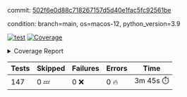 commit: [502f6e0d88c718267157d5d40e1fac5fc92561be](https://github.com/rcmdnk/homebrew-file/tree/502f6e0d88c718267157d5d40e1fac5fc92561be)

condition: branch=main, os=macos-12, python_version=3.9

[![test](https://github.com/rcmdnk/homebrew-file/actions/workflows/test.yml/badge.svg)](https://github.com/rcmdnk/homebrew-file/actions/runs/4289592553)
<a href="https://github.com/rcmdnk/homebrew-file/blob/502f6e0d88c718267157d5d40e1fac5fc92561be/README.md"><img alt="Coverage" src="https://img.shields.io/badge/Coverage-53%25-orange.svg" /></a><details><summary>Coverage Report </summary><table><tr><th>File</th><th>Stmts</th><th>Miss</th><th>Cover</th><th>Missing</th></tr><tbody><tr><td colspan="5"><b>bin</b></td></tr><tr><td>&nbsp; &nbsp;<a href="https://github.com/rcmdnk/homebrew-file/blob/502f6e0d88c718267157d5d40e1fac5fc92561be/bin/brew-file">brew-file</a></td><td>1833</td><td>862</td><td>53%</td><td><a href="https://github.com/rcmdnk/homebrew-file/blob/502f6e0d88c718267157d5d40e1fac5fc92561be/bin/brew-file#L43-L58">43&ndash;58</a>, <a href="https://github.com/rcmdnk/homebrew-file/blob/502f6e0d88c718267157d5d40e1fac5fc92561be/bin/brew-file#L63-L65">63&ndash;65</a>, <a href="https://github.com/rcmdnk/homebrew-file/blob/502f6e0d88c718267157d5d40e1fac5fc92561be/bin/brew-file#L153">153</a>, <a href="https://github.com/rcmdnk/homebrew-file/blob/502f6e0d88c718267157d5d40e1fac5fc92561be/bin/brew-file#L263">263</a>, <a href="https://github.com/rcmdnk/homebrew-file/blob/502f6e0d88c718267157d5d40e1fac5fc92561be/bin/brew-file#L282">282</a>, <a href="https://github.com/rcmdnk/homebrew-file/blob/502f6e0d88c718267157d5d40e1fac5fc92561be/bin/brew-file#L288">288</a>, <a href="https://github.com/rcmdnk/homebrew-file/blob/502f6e0d88c718267157d5d40e1fac5fc92561be/bin/brew-file#L313">313</a>, <a href="https://github.com/rcmdnk/homebrew-file/blob/502f6e0d88c718267157d5d40e1fac5fc92561be/bin/brew-file#L333">333</a>, <a href="https://github.com/rcmdnk/homebrew-file/blob/502f6e0d88c718267157d5d40e1fac5fc92561be/bin/brew-file#L336-L339">336&ndash;339</a>, <a href="https://github.com/rcmdnk/homebrew-file/blob/502f6e0d88c718267157d5d40e1fac5fc92561be/bin/brew-file#L353-L359">353&ndash;359</a>, <a href="https://github.com/rcmdnk/homebrew-file/blob/502f6e0d88c718267157d5d40e1fac5fc92561be/bin/brew-file#L379-L385">379&ndash;385</a>, <a href="https://github.com/rcmdnk/homebrew-file/blob/502f6e0d88c718267157d5d40e1fac5fc92561be/bin/brew-file#L395-L406">395&ndash;406</a>, <a href="https://github.com/rcmdnk/homebrew-file/blob/502f6e0d88c718267157d5d40e1fac5fc92561be/bin/brew-file#L595">595</a>, <a href="https://github.com/rcmdnk/homebrew-file/blob/502f6e0d88c718267157d5d40e1fac5fc92561be/bin/brew-file#L597">597</a>, <a href="https://github.com/rcmdnk/homebrew-file/blob/502f6e0d88c718267157d5d40e1fac5fc92561be/bin/brew-file#L599">599</a>, <a href="https://github.com/rcmdnk/homebrew-file/blob/502f6e0d88c718267157d5d40e1fac5fc92561be/bin/brew-file#L616-L620">616&ndash;620</a>, <a href="https://github.com/rcmdnk/homebrew-file/blob/502f6e0d88c718267157d5d40e1fac5fc92561be/bin/brew-file#L633-L638">633&ndash;638</a>, <a href="https://github.com/rcmdnk/homebrew-file/blob/502f6e0d88c718267157d5d40e1fac5fc92561be/bin/brew-file#L648">648</a>, <a href="https://github.com/rcmdnk/homebrew-file/blob/502f6e0d88c718267157d5d40e1fac5fc92561be/bin/brew-file#L664">664</a>, <a href="https://github.com/rcmdnk/homebrew-file/blob/502f6e0d88c718267157d5d40e1fac5fc92561be/bin/brew-file#L668-L672">668&ndash;672</a>, <a href="https://github.com/rcmdnk/homebrew-file/blob/502f6e0d88c718267157d5d40e1fac5fc92561be/bin/brew-file#L690-L704">690&ndash;704</a>, <a href="https://github.com/rcmdnk/homebrew-file/blob/502f6e0d88c718267157d5d40e1fac5fc92561be/bin/brew-file#L797-L812">797&ndash;812</a>, <a href="https://github.com/rcmdnk/homebrew-file/blob/502f6e0d88c718267157d5d40e1fac5fc92561be/bin/brew-file#L836">836</a>, <a href="https://github.com/rcmdnk/homebrew-file/blob/502f6e0d88c718267157d5d40e1fac5fc92561be/bin/brew-file#L847-L848">847&ndash;848</a>, <a href="https://github.com/rcmdnk/homebrew-file/blob/502f6e0d88c718267157d5d40e1fac5fc92561be/bin/brew-file#L856">856</a>, <a href="https://github.com/rcmdnk/homebrew-file/blob/502f6e0d88c718267157d5d40e1fac5fc92561be/bin/brew-file#L869-L874">869&ndash;874</a>, <a href="https://github.com/rcmdnk/homebrew-file/blob/502f6e0d88c718267157d5d40e1fac5fc92561be/bin/brew-file#L878-L880">878&ndash;880</a>, <a href="https://github.com/rcmdnk/homebrew-file/blob/502f6e0d88c718267157d5d40e1fac5fc92561be/bin/brew-file#L884-L887">884&ndash;887</a>, <a href="https://github.com/rcmdnk/homebrew-file/blob/502f6e0d88c718267157d5d40e1fac5fc92561be/bin/brew-file#L992">992</a>, <a href="https://github.com/rcmdnk/homebrew-file/blob/502f6e0d88c718267157d5d40e1fac5fc92561be/bin/brew-file#L1047">1047</a>, <a href="https://github.com/rcmdnk/homebrew-file/blob/502f6e0d88c718267157d5d40e1fac5fc92561be/bin/brew-file#L1112-L1115">1112&ndash;1115</a>, <a href="https://github.com/rcmdnk/homebrew-file/blob/502f6e0d88c718267157d5d40e1fac5fc92561be/bin/brew-file#L1132">1132</a>, <a href="https://github.com/rcmdnk/homebrew-file/blob/502f6e0d88c718267157d5d40e1fac5fc92561be/bin/brew-file#L1139">1139</a>, <a href="https://github.com/rcmdnk/homebrew-file/blob/502f6e0d88c718267157d5d40e1fac5fc92561be/bin/brew-file#L1147">1147</a>, <a href="https://github.com/rcmdnk/homebrew-file/blob/502f6e0d88c718267157d5d40e1fac5fc92561be/bin/brew-file#L1149">1149</a>, <a href="https://github.com/rcmdnk/homebrew-file/blob/502f6e0d88c718267157d5d40e1fac5fc92561be/bin/brew-file#L1180">1180</a>, <a href="https://github.com/rcmdnk/homebrew-file/blob/502f6e0d88c718267157d5d40e1fac5fc92561be/bin/brew-file#L1185-L1188">1185&ndash;1188</a>, <a href="https://github.com/rcmdnk/homebrew-file/blob/502f6e0d88c718267157d5d40e1fac5fc92561be/bin/brew-file#L1190-L1193">1190&ndash;1193</a>, <a href="https://github.com/rcmdnk/homebrew-file/blob/502f6e0d88c718267157d5d40e1fac5fc92561be/bin/brew-file#L1222-L1232">1222&ndash;1232</a>, <a href="https://github.com/rcmdnk/homebrew-file/blob/502f6e0d88c718267157d5d40e1fac5fc92561be/bin/brew-file#L1235-L1238">1235&ndash;1238</a>, <a href="https://github.com/rcmdnk/homebrew-file/blob/502f6e0d88c718267157d5d40e1fac5fc92561be/bin/brew-file#L1241-L1245">1241&ndash;1245</a>, <a href="https://github.com/rcmdnk/homebrew-file/blob/502f6e0d88c718267157d5d40e1fac5fc92561be/bin/brew-file#L1251">1251</a>, <a href="https://github.com/rcmdnk/homebrew-file/blob/502f6e0d88c718267157d5d40e1fac5fc92561be/bin/brew-file#L1257">1257</a>, <a href="https://github.com/rcmdnk/homebrew-file/blob/502f6e0d88c718267157d5d40e1fac5fc92561be/bin/brew-file#L1263-L1268">1263&ndash;1268</a>, <a href="https://github.com/rcmdnk/homebrew-file/blob/502f6e0d88c718267157d5d40e1fac5fc92561be/bin/brew-file#L1279-L1301">1279&ndash;1301</a>, <a href="https://github.com/rcmdnk/homebrew-file/blob/502f6e0d88c718267157d5d40e1fac5fc92561be/bin/brew-file#L1329">1329</a>, <a href="https://github.com/rcmdnk/homebrew-file/blob/502f6e0d88c718267157d5d40e1fac5fc92561be/bin/brew-file#L1345-L1353">1345&ndash;1353</a>, <a href="https://github.com/rcmdnk/homebrew-file/blob/502f6e0d88c718267157d5d40e1fac5fc92561be/bin/brew-file#L1358-L1377">1358&ndash;1377</a>, <a href="https://github.com/rcmdnk/homebrew-file/blob/502f6e0d88c718267157d5d40e1fac5fc92561be/bin/brew-file#L1382-L1386">1382&ndash;1386</a>, <a href="https://github.com/rcmdnk/homebrew-file/blob/502f6e0d88c718267157d5d40e1fac5fc92561be/bin/brew-file#L1400-L1447">1400&ndash;1447</a>, <a href="https://github.com/rcmdnk/homebrew-file/blob/502f6e0d88c718267157d5d40e1fac5fc92561be/bin/brew-file#L1450-L1481">1450&ndash;1481</a>, <a href="https://github.com/rcmdnk/homebrew-file/blob/502f6e0d88c718267157d5d40e1fac5fc92561be/bin/brew-file#L1486-L1518">1486&ndash;1518</a>, <a href="https://github.com/rcmdnk/homebrew-file/blob/502f6e0d88c718267157d5d40e1fac5fc92561be/bin/brew-file#L1521-L1603">1521&ndash;1603</a>, <a href="https://github.com/rcmdnk/homebrew-file/blob/502f6e0d88c718267157d5d40e1fac5fc92561be/bin/brew-file#L1606-L1614">1606&ndash;1614</a>, <a href="https://github.com/rcmdnk/homebrew-file/blob/502f6e0d88c718267157d5d40e1fac5fc92561be/bin/brew-file#L1627">1627</a>, <a href="https://github.com/rcmdnk/homebrew-file/blob/502f6e0d88c718267157d5d40e1fac5fc92561be/bin/brew-file#L1632">1632</a>, <a href="https://github.com/rcmdnk/homebrew-file/blob/502f6e0d88c718267157d5d40e1fac5fc92561be/bin/brew-file#L1637-L1676">1637&ndash;1676</a>, <a href="https://github.com/rcmdnk/homebrew-file/blob/502f6e0d88c718267157d5d40e1fac5fc92561be/bin/brew-file#L1680-L1795">1680&ndash;1795</a>, <a href="https://github.com/rcmdnk/homebrew-file/blob/502f6e0d88c718267157d5d40e1fac5fc92561be/bin/brew-file#L1805-L1817">1805&ndash;1817</a>, <a href="https://github.com/rcmdnk/homebrew-file/blob/502f6e0d88c718267157d5d40e1fac5fc92561be/bin/brew-file#L1821">1821</a>, <a href="https://github.com/rcmdnk/homebrew-file/blob/502f6e0d88c718267157d5d40e1fac5fc92561be/bin/brew-file#L1828-L1908">1828&ndash;1908</a>, <a href="https://github.com/rcmdnk/homebrew-file/blob/502f6e0d88c718267157d5d40e1fac5fc92561be/bin/brew-file#L1915-L1941">1915&ndash;1941</a>, <a href="https://github.com/rcmdnk/homebrew-file/blob/502f6e0d88c718267157d5d40e1fac5fc92561be/bin/brew-file#L1944-L1951">1944&ndash;1951</a>, <a href="https://github.com/rcmdnk/homebrew-file/blob/502f6e0d88c718267157d5d40e1fac5fc92561be/bin/brew-file#L1955-L1956">1955&ndash;1956</a>, <a href="https://github.com/rcmdnk/homebrew-file/blob/502f6e0d88c718267157d5d40e1fac5fc92561be/bin/brew-file#L1961-L2005">1961&ndash;2005</a>, <a href="https://github.com/rcmdnk/homebrew-file/blob/502f6e0d88c718267157d5d40e1fac5fc92561be/bin/brew-file#L2009-L2045">2009&ndash;2045</a>, <a href="https://github.com/rcmdnk/homebrew-file/blob/502f6e0d88c718267157d5d40e1fac5fc92561be/bin/brew-file#L2048-L2053">2048&ndash;2053</a>, <a href="https://github.com/rcmdnk/homebrew-file/blob/502f6e0d88c718267157d5d40e1fac5fc92561be/bin/brew-file#L2057-L2065">2057&ndash;2065</a>, <a href="https://github.com/rcmdnk/homebrew-file/blob/502f6e0d88c718267157d5d40e1fac5fc92561be/bin/brew-file#L2073-L2081">2073&ndash;2081</a>, <a href="https://github.com/rcmdnk/homebrew-file/blob/502f6e0d88c718267157d5d40e1fac5fc92561be/bin/brew-file#L2085-L2087">2085&ndash;2087</a>, <a href="https://github.com/rcmdnk/homebrew-file/blob/502f6e0d88c718267157d5d40e1fac5fc92561be/bin/brew-file#L2091">2091</a>, <a href="https://github.com/rcmdnk/homebrew-file/blob/502f6e0d88c718267157d5d40e1fac5fc92561be/bin/brew-file#L2095-L2103">2095&ndash;2103</a>, <a href="https://github.com/rcmdnk/homebrew-file/blob/502f6e0d88c718267157d5d40e1fac5fc92561be/bin/brew-file#L2113-L2281">2113&ndash;2281</a>, <a href="https://github.com/rcmdnk/homebrew-file/blob/502f6e0d88c718267157d5d40e1fac5fc92561be/bin/brew-file#L2287-L2437">2287&ndash;2437</a>, <a href="https://github.com/rcmdnk/homebrew-file/blob/502f6e0d88c718267157d5d40e1fac5fc92561be/bin/brew-file#L2465">2465</a>, <a href="https://github.com/rcmdnk/homebrew-file/blob/502f6e0d88c718267157d5d40e1fac5fc92561be/bin/brew-file#L2490">2490</a>, <a href="https://github.com/rcmdnk/homebrew-file/blob/502f6e0d88c718267157d5d40e1fac5fc92561be/bin/brew-file#L2571">2571</a>, <a href="https://github.com/rcmdnk/homebrew-file/blob/502f6e0d88c718267157d5d40e1fac5fc92561be/bin/brew-file#L2576-L2587">2576&ndash;2587</a>, <a href="https://github.com/rcmdnk/homebrew-file/blob/502f6e0d88c718267157d5d40e1fac5fc92561be/bin/brew-file#L2616-L2623">2616&ndash;2623</a>, <a href="https://github.com/rcmdnk/homebrew-file/blob/502f6e0d88c718267157d5d40e1fac5fc92561be/bin/brew-file#L2648">2648</a>, <a href="https://github.com/rcmdnk/homebrew-file/blob/502f6e0d88c718267157d5d40e1fac5fc92561be/bin/brew-file#L2660">2660</a>, <a href="https://github.com/rcmdnk/homebrew-file/blob/502f6e0d88c718267157d5d40e1fac5fc92561be/bin/brew-file#L2676">2676</a>, <a href="https://github.com/rcmdnk/homebrew-file/blob/502f6e0d88c718267157d5d40e1fac5fc92561be/bin/brew-file#L2690-L2694">2690&ndash;2694</a>, <a href="https://github.com/rcmdnk/homebrew-file/blob/502f6e0d88c718267157d5d40e1fac5fc92561be/bin/brew-file#L2698-L2701">2698&ndash;2701</a>, <a href="https://github.com/rcmdnk/homebrew-file/blob/502f6e0d88c718267157d5d40e1fac5fc92561be/bin/brew-file#L2704-L2707">2704&ndash;2707</a>, <a href="https://github.com/rcmdnk/homebrew-file/blob/502f6e0d88c718267157d5d40e1fac5fc92561be/bin/brew-file#L2710-L2718">2710&ndash;2718</a>, <a href="https://github.com/rcmdnk/homebrew-file/blob/502f6e0d88c718267157d5d40e1fac5fc92561be/bin/brew-file#L2747-L2754">2747&ndash;2754</a>, <a href="https://github.com/rcmdnk/homebrew-file/blob/502f6e0d88c718267157d5d40e1fac5fc92561be/bin/brew-file#L2765-L2772">2765&ndash;2772</a>, <a href="https://github.com/rcmdnk/homebrew-file/blob/502f6e0d88c718267157d5d40e1fac5fc92561be/bin/brew-file#L2853-L2855">2853&ndash;2855</a>, <a href="https://github.com/rcmdnk/homebrew-file/blob/502f6e0d88c718267157d5d40e1fac5fc92561be/bin/brew-file#L2874">2874</a>, <a href="https://github.com/rcmdnk/homebrew-file/blob/502f6e0d88c718267157d5d40e1fac5fc92561be/bin/brew-file#L2880">2880</a>, <a href="https://github.com/rcmdnk/homebrew-file/blob/502f6e0d88c718267157d5d40e1fac5fc92561be/bin/brew-file#L2891-L3500">2891&ndash;3500</a>, <a href="https://github.com/rcmdnk/homebrew-file/blob/502f6e0d88c718267157d5d40e1fac5fc92561be/bin/brew-file#L3504">3504</a></td></tr><tr><td><b>TOTAL</b></td><td><b>1833</b></td><td><b>862</b></td><td><b>53%</b></td><td>&nbsp;</td></tr></tbody></table></details>

| Tests | Skipped | Failures | Errors | Time |
| ----- | ------- | -------- | -------- | ------------------ |
| 147 | 0 :zzz: | 0 :x: | 0 :fire: | 3m 45s :stopwatch: |

